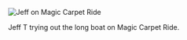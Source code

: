 ![Jeff on Magic Carpet Ride](/wp-content/uploads/2014/12/20141214__DSC0163.jpg)

Jeff T trying out the long boat on Magic Carpet Ride.
